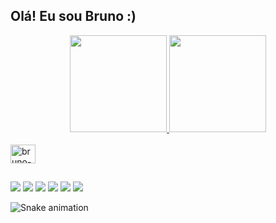 ## Olá! Eu sou Bruno :)
<div align="center">
  <a href="https://github.com/BrunoMachado22">
  <img height="155em" src="https://github-readme-stats.vercel.app/api?username=brunomachado22&show_icons=true&theme=dracula&include_all_commits=true&count_private=true"/>
  <img height="155em" src="https://github-readme-stats.vercel.app/api/top-langs/?username=brunomachado22&layout=compact&langs_count=7&theme=dracula"/>
</div>

<div style="display: inline_block"><br>
  <img align="center" alt="bruno-Kotlin" height="30" width="40" src="https://cdn.jsdelivr.net/gh/devicons/devicon/icons/kotlin/kotlin-original.svg" />
</div>

##

 <a href="https://www.youtube.com/channel/UCf4HRsc6howaiYMzYKT-wmw" target="_blank"><img src="https://img.shields.io/badge/YouTube-FF0000?style=for-the-badge&logo=youtube&logoColor=white" target="_blank"></a>
  <a href="https://www.instagram.com/bn_machado14/" target="_blank"><img src="https://img.shields.io/badge/-Instagram-%23E4405F?style=for-the-badge&logo=instagram&logoColor=white" target="_blank"></a>
 	<a href="https://www.twitch.tv/ninjaiwnl2k" target="_blank"><img src="https://img.shields.io/badge/Twitch-9146FF?style=for-the-badge&logo=twitch&logoColor=white" target="_blank"></a>
 <a href="https://discordapp.com/users/0067" target="_blank"><img src="https://img.shields.io/badge/Discord-7289DA?style=for-the-badge&logo=discord&logoColor=white" target="_blank"></a> 
  <a href = "mailto:brunosrmachado@gmail.com"><img src="https://img.shields.io/badge/-Gmail-%23333?style=for-the-badge&logo=gmail&logoColor=white" target="_blank"></a>
  <a href="https://www.linkedin.com/in/bruno-machado-ab8b29204/" target="_blank"><img src="https://img.shields.io/badge/-LinkedIn-%230077B5?style=for-the-badge&logo=linkedin&logoColor=white" target="_blank"></a> 
  
  ![Snake animation](https://github.com/brunomachado22/brunomachado22/blob/output/github-contribution-grid-snake.svg)
